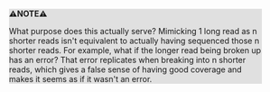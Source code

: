 <div style="margin:2em; background-color: #e0e0e0;">

<strong>⚠️NOTE️️️⚠️</strong>

What purpose does this actually serve? Mimicking 1 long read as n shorter reads isn't equivalent to actually having sequenced those n shorter reads. For example, what if the longer read being broken up has an error? That error replicates when breaking into n shorter reads, which gives a false sense of having good coverage and makes it seems as if it wasn't an error.
</div>

